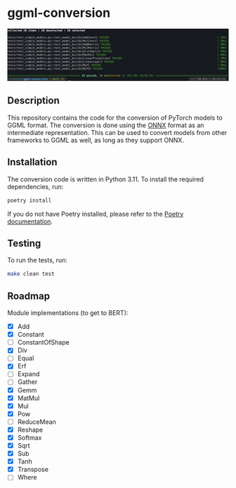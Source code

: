 # ggml-conversion

![achievement](assets/achievement.png)

## Description

This repository contains the code for the conversion of PyTorch models to GGML format. The conversion is done using the
[ONNX](https://onnx.ai/) format as an intermediate representation. This can be used to convert models from other
frameworks to GGML as well, as long as they support ONNX.

## Installation

The conversion code is written in Python 3.11. To install the required dependencies, run:

```bash
poetry install
```

If you do not have Poetry installed, please refer to the [Poetry documentation](https://python-poetry.org/docs/).

## Testing

To run the tests, run:

```bash
make clean test
```

## Roadmap

Module implementations (to get to BERT):

- [x] Add
- [x] Constant
- [ ] ConstantOfShape
- [x] Div
- [ ] Equal
- [x] Erf
- [ ] Expand
- [ ] Gather
- [x] Gemm
- [x] MatMul
- [x] Mul
- [x] Pow
- [ ] ReduceMean
- [x] Reshape
- [x] Softmax
- [x] Sqrt
- [x] Sub
- [x] Tanh
- [x] Transpose
- [ ] Where
